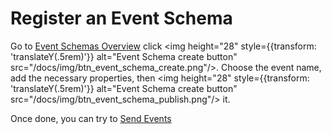 # Register an Event Schema

Go to [Event Schemas Overview](https://dev.primedata.ai/Prime/en/schemas/event/overview) click <img height="28" style={{transform: 'translateY(.5rem)'}} alt="Event Schema create button" src="/docs/img/btn_event_schema_create.png"/>. Choose the event name, add the necessary properties, then <img height="28" style={{transform: 'translateY(.5rem)'}} alt="Event Schema create button" src="/docs/img/btn_event_schema_publish.png"/> it.

Once done, you can try to [Send Events](../ingesting-events#sending-events)